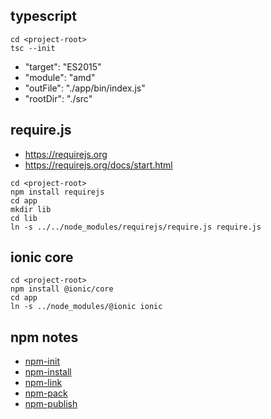 ## typescript

```
cd <project-root>
tsc --init
```
* "target": "ES2015"
* "module": "amd"
* "outFile": "./app/bin/index.js"
* "rootDir": "./src"

## require.js

* https://requirejs.org
* https://requirejs.org/docs/start.html
```
cd <project-root>
npm install requirejs
cd app
mkdir lib
cd lib
ln -s ../../node_modules/requirejs/require.js require.js
```

## ionic core

```
cd <project-root>
npm install @ionic/core
cd app
ln -s ../node_modules/@ionic ionic
```

## npm notes

* [npm-init](https://docs.npmjs.com/cli/v6/commands/npm-init)
* [npm-install](https://docs.npmjs.com/cli/v6/commands/npm-install)
* [npm-link](https://docs.npmjs.com/cli/v6/commands/npm-link)
* [npm-pack](https://docs.npmjs.com/cli/v6/commands/npm-pack)
* [npm-publish](https://docs.npmjs.com/cli/v6/commands/npm-publish)
